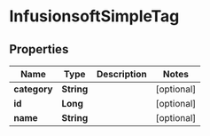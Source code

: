 
# InfusionsoftSimpleTag

## Properties
Name | Type | Description | Notes
------------ | ------------- | ------------- | -------------
**category** | **String** |  |  [optional]
**id** | **Long** |  |  [optional]
**name** | **String** |  |  [optional]



